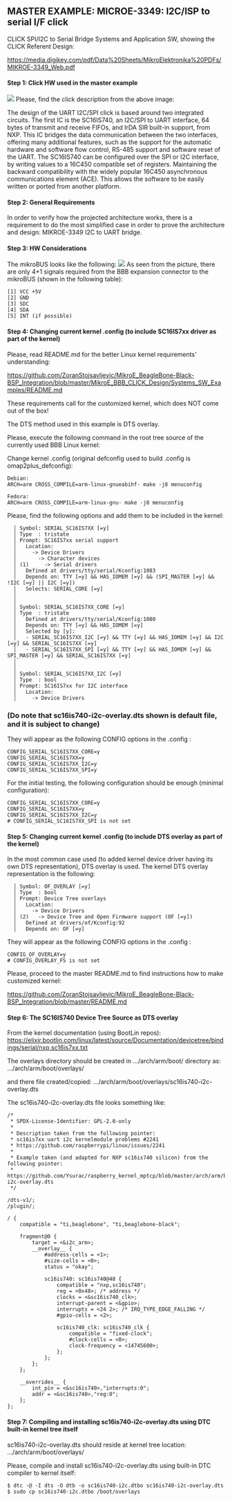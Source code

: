 ## MASTER EXAMPLE: MICROE-3349: I2C/ISP to serial I/F click

CLICK SPI/I2C to Serial Bridge Systems and Application SW, showing the CLICK Referent Design:

https://media.digikey.com/pdf/Data%20Sheets/MikroElektronika%20PDFs/MIKROE-3349_Web.pdf

#### Step 1: Click HW used in the master example
![](https://github.com/ZoranStojsavljevic/MikroE_BeagleBone-Black-BSP_Integration/blob/master/MikroE_BBB_CLICK_Design/Images/MIKROE-3349.jpg)
Please, find the click description from the above image:

The design of the UART I2C/SPI click is based around two integrated circuits. The first IC is the
SC16IS740, an I2C/SPI to UART interface, 64 bytes of transmit and receive FIFOs, and IrDA SIR
built-in support, from NXP. This IC bridges the data communication between the two interfaces,
offering many additional features, such as the support for the automatic hardware and software
flow control, RS-485 support and software reset of the UART. The SC16IS740 can be configured over
the SPI or I2C interface, by writing values to a 16C450 compatible set of registers. Maintaining
the backward compatibility with the widely popular 16C450 asynchronous communications element
(ACE). This allows the software to be easily written or ported from another platform.

#### Step 2: General Requirements

In order to verify how the projected architecture works, there is a requirement to do the most
simplified case in order to prove the architecture and design: MIKROE-3349 I2C to UART bridge.

#### Step 3: HW Considerations

The mikroBUS looks like the following:
![](https://github.com/ZoranStojsavljevic/MikroE_BeagleBone-Black-BSP_Integration/blob/master/MikroE_BBB_CLICK_Design/Images/mikroBUS.jpg)
As seen from the picture, there are only 4+1 signals required from the BBB expansion connector
to the mikroBUS (shown in the following table):

	[1] VCC +5V
	[2] GND
	[3] SDC
	[4] SDA
	[5] INT (if possible)

#### Step 4: Changing current kernel .config (to include SC16IS7xx driver as part of the kernel)

Please, read README.md for the better Linux kernel requirements' understanding:

https://github.com/ZoranStojsavljevic/MikroE_BeagleBone-Black-BSP_Integration/blob/master/MikroE_BBB_CLICK_Design/Systems_SW_Examples/README.md

These requirements call for the customized kernel, which does NOT come out of the box!

The DTS method used in this example is DTS overlay.

Please, execute the following command in the root tree source of the currently used BBB Linux kernel:

Change kernel .config (original defconfig used to build .config is omap2plus_defconfig):

	Debian:
	ARCH=arm CROSS_COMPILE=arm-linux-gnueabihf- make -j8 menuconfig

	Fedora:
	ARCH=arm CROSS_COMPILE=arm-linux-gnu- make -j8 menuconfig

Please, find the following options and add them to be included in the kernel:

	  │ Symbol: SERIAL_SC16IS7XX [=y]
	  │ Type  : tristate
	  │ Prompt: SC16IS7xx serial support
	  │   Location:
	  │     -> Device Drivers
	  │       -> Character devices
	  │ (1)     -> Serial drivers
	  │   Defined at drivers/tty/serial/Kconfig:1083
	  │   Depends on: TTY [=y] && HAS_IOMEM [=y] && (SPI_MASTER [=y] && !I2C [=y] || I2C [=y])
	  │   Selects: SERIAL_CORE [=y]
	  │
	  │
	  │ Symbol: SERIAL_SC16IS7XX_CORE [=y]
	  │ Type  : tristate
	  │   Defined at drivers/tty/serial/Kconfig:1080
	  │   Depends on: TTY [=y] && HAS_IOMEM [=y]
	  │   Selected by [y]:
	  │   - SERIAL_SC16IS7XX_I2C [=y] && TTY [=y] && HAS_IOMEM [=y] && I2C [=y] && SERIAL_SC16IS7XX [=y]
	  │   - SERIAL_SC16IS7XX_SPI [=y] && TTY [=y] && HAS_IOMEM [=y] && SPI_MASTER [=y] && SERIAL_SC16IS7XX [=y]
	  │
	  │
	  │ Symbol: SERIAL_SC16IS7XX_I2C [=y]
	  │ Type  : bool
	  │ Prompt: SC16IS7xx for I2C interface
	  │   Location:
	  │     -> Device Drivers

### (Do note that sc16is740-i2c-overlay.dts shown is default file, and it is subject to change)

They will appear as the following CONFIG options in the .config :

	CONFIG_SERIAL_SC16IS7XX_CORE=y
	CONFIG_SERIAL_SC16IS7XX=y
	CONFIG_SERIAL_SC16IS7XX_I2C=y
	CONFIG_SERIAL_SC16IS7XX_SPI=y

For the initial testing, the following configuration should be enough (minimal configuration):

	CONFIG_SERIAL_SC16IS7XX_CORE=y
	CONFIG_SERIAL_SC16IS7XX=y
	CONFIG_SERIAL_SC16IS7XX_I2C=y
	# CONFIG_SERIAL_SC16IS7XX_SPI is not set

#### Step 5: Changing current kernel .config (to include DTS overlay as part of the kernel)

In the most common case used (to added kernel device driver having its own DTS representation),
DTS overlay is used. The kernel DTS overlay representation is the following:

	  │ Symbol: OF_OVERLAY [=y]
	  │ Type  : bool
	  │ Prompt: Device Tree overlays
	  │   Location:
	  │     -> Device Drivers
	  │ (2)   -> Device Tree and Open Firmware support (OF [=y])
	  │   Defined at drivers/of/Kconfig:92
	  │   Depends on: OF [=y]

They will appear as the following CONFIG options in the .config :

	CONFIG_OF_OVERLAY=y
	# CONFIG_OVERLAY_FS is not set

Please, proceed to the master README.md to find instructions how to make customized kernel:

https://github.com/ZoranStojsavljevic/MikroE_BeagleBone-Black-BSP_Integration/blob/master/README.md

#### Step 6: The SC16IS740 Device Tree Source as DTS overlay

From the kernel documentation (using BootLin repos):
https://elixir.bootlin.com/linux/latest/source/Documentation/devicetree/bindings/serial/nxp,sc16is7xx.txt

The overlays directory should be created in .../arch/arm/boot/ directory as:
.../arch/arm/boot/overlays/

and there file created/copied:
.../arch/arm/boot/overlays/sc16is740-i2c-overlay.dts

The sc16is740-i2c-overlay.dts file looks something like:
```
/*
 * SPDX-License-Identifier: GPL-2.0-only
 *
 * Description taken from the following pointer:
 * sc16is7xx uart i2c kernelmodule problems #2241
 * https://github.com/raspberrypi/linux/issues/2241
 *
 * Example taken (and adapted for NXP sc16is740 silicon) from the following pointer:
 * https://github.com/Ysurac/raspberry_kernel_mptcp/blob/master/arch/arm/boot/dts/overlays/sc16is750-i2c-overlay.dts
 */

/dts-v1/;
/plugin/;

/ {
	compatible = "ti,beaglebone", "ti,beaglebone-black";

	fragment@0 {
		target = <&i2c_arm>;
		__overlay__ {
			#address-cells = <1>;
			#size-cells = <0>;
			status = "okay";

			sc16is740: sc16is740@48 {
				compatible = "nxp,sc16is740";
				reg = <0x48>; /* address */
				clocks = <&sc16is740_clk>;
				interrupt-parent = <&gpio>;
				interrupts = <24 2>; /* IRQ_TYPE_EDGE_FALLING */
				#gpio-cells = <2>;

				sc16is740_clk: sc16is740_clk {
					compatible = "fixed-clock";
					#clock-cells = <0>;
					clock-frequency = <14745600>;
				};
			};
		};
	};

	__overrides__ {
		int_pin = <&sc16is740>,"interrupts:0";
		addr = <&sc16is740>,"reg:0";
	};
};
```
#### Step 7: Compiling and installing sc16is740-i2c-overlay.dts using DTC built-in kernel tree itself

sc16is740-i2c-overlay.dts should reside at kernel tree location: .../arch/arm/boot/overlays/

Please, compile and install sc16is740-i2c-overlay.dts using built-in DTC compiler to kernel itself:

	$ dtc -@ -I dts -O dtb -o sc16is740-i2c.dtbo sc16is740-i2c-overlay.dts
	$ sudo cp sc16is740-i2c.dtbo /boot/overlays
